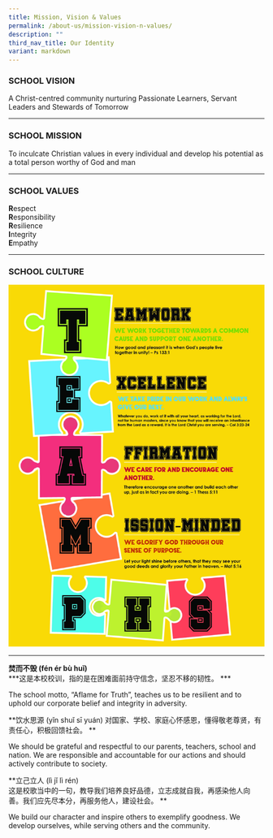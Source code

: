 ```yaml
---
title: Mission, Vision & Values
permalink: /about-us/mission-vision-n-values/
description: ""
third_nav_title: Our Identity
variant: markdown
---
```



### SCHOOL VISION

A Christ-centred community nurturing Passionate Learners, Servant Leaders and Stewards of Tomorrow

* * *

### SCHOOL MISSION

To inculcate Christian values in every individual and develop his potential as a total person worthy of God and man


* * *

### SCHOOL VALUES

**R**espect    
**R**esponsibility   
**R**esilience    
**I**ntegrity   
**E**mpathy  

* * *

### SCHOOL CULTURE

![](/images/TEAM%20PHS%20poster.jpg)
* * *

**焚而不毁 (fén ér bù huǐ)**  
***这是本校校训，指的是在困难面前持守信念，坚忍不移的韧性。  ***

The school motto, “Aflame for Truth”, teaches us to be resilient and to uphold our corporate belief and integrity in adversity.

**饮水思源 (yǐn shuǐ sī yuán)
对国家、学校、家庭心怀感恩，懂得敬老尊贤，有责任心，积极回馈社会。  **

We should be grateful and respectful to our parents, teachers, school and nation. We are responsible and accountable for our actions and should actively contribute to society.
  
**立己立人 (lì jǐ lì rén)  
这是校歌当中的一句，教导我们培养良好品德，立志成就自我，再感染他人向  
善。我们应先尽本分，再服务他人，建设社会。 **

We build our character and inspire others to exemplify goodness. We develop ourselves, while serving others and the community. 